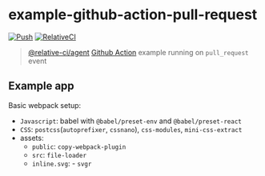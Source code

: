 # example-github-action-pull-request

[![Push](https://github.com/relative-ci/example-github-action-pull-request/actions/workflows/relative-ci.yaml/badge.svg)](https://github.com/relative-ci/example-github-action-pull-request/actions/workflows/relative-ci.yaml)
[![RelativeCI](https://badges.relative-ci.com/badges/n7hvYSuKi8g7YbFXKEe0?branch=master)](https://app.relative-ci.com/projects/n7hvYSuKi8g7YbFXKEe0)

> [@relative-ci/agent](https://github.com/relative-ci/agent) [Github Action](https://github.com/features/actions) example running on `pull_request` event


## Example app

Basic webpack setup:
- `Javascript`: babel with `@babel/preset-env` and `@babel/preset-react`
- `CSS`: `postcss`(`autoprefixer`, `cssnano`), `css-modules`, `mini-css-extract`
- assets:
  - `public`: `copy-webpack-plugin`
  - `src`: `file-loader`
  - `inline.svg`: - `svgr`
